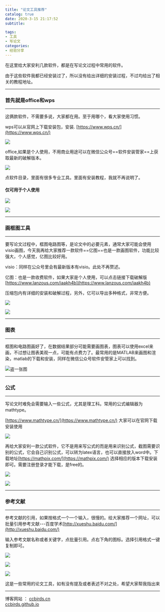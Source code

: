 ```yaml
---
title: "论文工具推荐"
catalog: true
date: 2020-3-15 21:17:52
subtitle: 

tags:
- 工具
- 写论文
categories:
- 经验分享
---
```


在这里给大家安利几款软件，都是在写论文过程中常用的软件。

由于这些软件我都已经安装过了，所以没有给出详细的安装过程，不过均给出了相关的教程地址。

---

### 首先就是office和wps

---
<!--more-->
这俩款软件，不需要多说，大家都在用。至于用哪个，看大家使用习惯。

wps可以从官网上下载安装包，安装. [https://www.wps.cn/](https://www.wps.cn/)

![](https://ccbirds-blog.oss-cn-beijing.aliyuncs.com/blog_img/wps1.png)

office,如果是个人使用，不用商业用途可以在微信公众号==软件安装管家==上获取最新的破解版本。

![](https://ccbirds-blog.oss-cn-beijing.aliyuncs.com/blog_img/软件安装管家1.png)

点软件目录，里面有很多专业工具。里面有安装教程，我就不再说明了。

#### 仅可用于个人使用

![](https://ccbirds-blog.oss-cn-beijing.aliyuncs.com/blog_img/软件安装管家2.png)

![](https://ccbirds-blog.oss-cn-beijing.aliyuncs.com/blog_img/word1.png)

---

### 画框图工具

---

要写论文过程中，框图电路图等，是论文中的必要元素，通常大家可能会使用visio画图，今天我再给大家推荐一款软件==亿图==也是一款画图软件，功能比较强大，个人感觉，亿图比较好用。

visio：同样在公众号里会有最新版本有visio。此处不再赘述。

亿图：也是一款收费软件，如果大家是个人使用，可以点击链接下载破解版[https://www.lanzous.com/iaakh4b](https://www.lanzous.com/iaakh4b)

压缩包内有详细的安装和破解过程，另外，亿可以导出多种格式，非常方便。

![](https://ccbirds-blog.oss-cn-beijing.aliyuncs.com/blog_img/亿图1.png)

![](https://ccbirds-blog.oss-cn-beijing.aliyuncs.com/blog_img/亿图2.png)

---

### 图表

---

框图和电路图画好了，在数据结果部分可能需要画图表，图表可以使用excel来画，不过想让图表美观一点，可能有点费力了。最常用的是MATLAB来画图和渲染，matlab的下载和安装，同样在微信公众号软件安管家上可以找到。

![盗一张图](https://ccbirds-blog.oss-cn-beijing.aliyuncs.com/blog_img/matlab1.png)

---

### 公式

---

写论文时难免会需要输入一些公式，尤其是理工科。常用的公式编辑器为mathtype。

[https://www.mathtype.cn/](https://www.mathtype.cn/) 大家可以在官网下载安装使用

![](https://ccbirds-blog.oss-cn-beijing.aliyuncs.com/blog_img/mathtype1.png)

再给大家安利一款公式软件，它不是用来写公式的而是用来识别公式，截图需要识别的公式，它会自己识别公式，可以转为latex语言，也可以直接放入word中。下载地址[https://mathpix.com/](https://mathpix.com/) 选择相应的版本下载安装即可。需要注册登录才能下载，是free的。

![](https://ccbirds-blog.oss-cn-beijing.aliyuncs.com/blog_img/mathpix1.png)

![](https://ccbirds-blog.oss-cn-beijing.aliyuncs.com/blog_img/mathpix2.png)

---

### 参考文献

---

参考文献的引用，如果按格式一个一个输入，很慢的。给大家推荐一个网址，可以批量引用参考文献---百度学术[http://xueshu.baidu.com/](http://xueshu.baidu.com/) 

输入参考文献名称或者关键字，点批量引用。点右下角的图标。选择引用格式一键复制即可。

![](https://ccbirds-blog.oss-cn-beijing.aliyuncs.com/blog_img/百度学术2.png)



![](https://ccbirds-blog.oss-cn-beijing.aliyuncs.com/blog_img/百度学术1.png)

![](https://ccbirds-blog.oss-cn-beijing.aliyuncs.com/blog_img/百度学术3.png)

这是一些常用的论文工具，如有没有提及或者表述不对之处，希望大家帮我指出来

---


博客网站  ：
[ccbirds.cn](http://ccbirds.cn)   
[ccbirds.github.io](https://ccbirds.github.io/)




